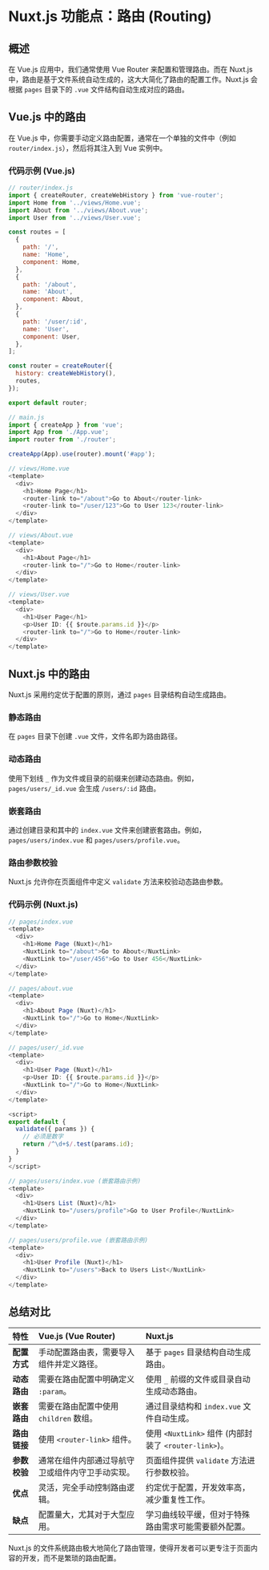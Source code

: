 # Nuxt.js 功能点：路由 (Routing)

## 概述

在 Vue.js 应用中，我们通常使用 Vue Router 来配置和管理路由。而在 Nuxt.js 中，路由是基于文件系统自动生成的，这大大简化了路由的配置工作。Nuxt.js 会根据 `pages` 目录下的 `.vue` 文件结构自动生成对应的路由。

## Vue.js 中的路由

在 Vue.js 中，你需要手动定义路由配置，通常在一个单独的文件中（例如 `router/index.js`），然后将其注入到 Vue 实例中。

### 代码示例 (Vue.js)

```javascript
// router/index.js
import { createRouter, createWebHistory } from 'vue-router';
import Home from '../views/Home.vue';
import About from '../views/About.vue';
import User from '../views/User.vue';

const routes = [
  {
    path: '/',
    name: 'Home',
    component: Home,
  },
  {
    path: '/about',
    name: 'About',
    component: About,
  },
  {
    path: '/user/:id',
    name: 'User',
    component: User,
  },
];

const router = createRouter({
  history: createWebHistory(),
  routes,
});

export default router;

// main.js
import { createApp } from 'vue';
import App from './App.vue';
import router from './router';

createApp(App).use(router).mount('#app');

// views/Home.vue
<template>
  <div>
    <h1>Home Page</h1>
    <router-link to="/about">Go to About</router-link>
    <router-link to="/user/123">Go to User 123</router-link>
  </div>
</template>

// views/About.vue
<template>
  <div>
    <h1>About Page</h1>
    <router-link to="/">Go to Home</router-link>
  </div>
</template>

// views/User.vue
<template>
  <div>
    <h1>User Page</h1>
    <p>User ID: {{ $route.params.id }}</p>
    <router-link to="/">Go to Home</router-link>
  </div>
</template>
```

## Nuxt.js 中的路由

Nuxt.js 采用约定优于配置的原则，通过 `pages` 目录结构自动生成路由。

### 静态路由

在 `pages` 目录下创建 `.vue` 文件，文件名即为路由路径。

### 动态路由

使用下划线 `_` 作为文件或目录的前缀来创建动态路由。例如，`pages/users/_id.vue` 会生成 `/users/:id` 路由。

### 嵌套路由

通过创建目录和其中的 `index.vue` 文件来创建嵌套路由。例如，`pages/users/index.vue` 和 `pages/users/profile.vue`。

### 路由参数校验

Nuxt.js 允许你在页面组件中定义 `validate` 方法来校验动态路由参数。

### 代码示例 (Nuxt.js)

```javascript
// pages/index.vue
<template>
  <div>
    <h1>Home Page (Nuxt)</h1>
    <NuxtLink to="/about">Go to About</NuxtLink>
    <NuxtLink to="/user/456">Go to User 456</NuxtLink>
  </div>
</template>

// pages/about.vue
<template>
  <div>
    <h1>About Page (Nuxt)</h1>
    <NuxtLink to="/">Go to Home</NuxtLink>
  </div>
</template>

// pages/user/_id.vue
<template>
  <div>
    <h1>User Page (Nuxt)</h1>
    <p>User ID: {{ $route.params.id }}</p>
    <NuxtLink to="/">Go to Home</NuxtLink>
  </div>
</template>

<script>
export default {
  validate({ params }) {
    // 必须是数字
    return /^\d+$/.test(params.id);
  }
}
</script>

// pages/users/index.vue (嵌套路由示例)
<template>
  <div>
    <h1>Users List (Nuxt)</h1>
    <NuxtLink to="/users/profile">Go to User Profile</NuxtLink>
  </div>
</template>

// pages/users/profile.vue (嵌套路由示例)
<template>
  <div>
    <h1>User Profile (Nuxt)</h1>
    <NuxtLink to="/users">Back to Users List</NuxtLink>
  </div>
</template>
```

## 总结对比

| 特性       | Vue.js (Vue Router)                               | Nuxt.js                                           |
| :--------- | :------------------------------------------------ | :------------------------------------------------ |
| **配置方式** | 手动配置路由表，需要导入组件并定义路径。          | 基于 `pages` 目录结构自动生成路由。               |
| **动态路由** | 需要在路由配置中明确定义 `:param`。             | 使用 `_` 前缀的文件或目录自动生成动态路由。       |
| **嵌套路由** | 需要在路由配置中使用 `children` 数组。          | 通过目录结构和 `index.vue` 文件自动生成。         |
| **路由链接** | 使用 `<router-link>` 组件。                       | 使用 `<NuxtLink>` 组件 (内部封装了 `<router-link>`)。 |
| **参数校验** | 通常在组件内部通过导航守卫或组件内守卫手动实现。 | 页面组件提供 `validate` 方法进行参数校验。        |
| **优点**   | 灵活，完全手动控制路由逻辑。                      | 约定优于配置，开发效率高，减少重复性工作。        |
| **缺点**   | 配置量大，尤其对于大型应用。                      | 学习曲线较平缓，但对于特殊路由需求可能需要额外配置。 |

Nuxt.js 的文件系统路由极大地简化了路由管理，使得开发者可以更专注于页面内容的开发，而不是繁琐的路由配置。